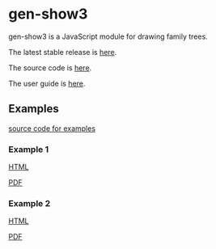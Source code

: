 # gen-show3

gen-show3 is a JavaScript module for drawing family trees.

The latest stable release is [here](https://github.com/gen-show3/gen-show3/releases/tag/3.0.2).

The source code is [here](https://github.com/gen-show3/gen-show3).

The user guide is [here](https://github.com/gen-show3/gen-show3.github.io/blob/master/docs/interface.md).

## Examples

[source code for examples](https://github.com/gen-show3/gen-show3.github.io/tree/master/examples)

### Example 1

[HTML](https://gs3.aaronstanek.com/examples/example1.html)

[PDF](https://gs3.aaronstanek.com/examples/example1.pdf)

### Example 2

[HTML](https://gs3.aaronstanek.com/examples/example2.html)

[PDF](https://gs3.aaronstanek.com/examples/example2.pdf)